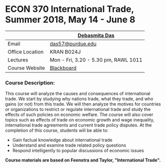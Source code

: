 # ECON 370 International Trade, Summer 2018, May 14 - June 8 #


|  | [Debasmita Das](https://debasmita-das-econ.github.io) |
|--------------|--------------------------------------------------------------|
| Email | <das57@purdue.edu>  |
| Office Location | KRAN B024J |
| Lectures | Mon - Fri, 3.20 - 5.30 pm, RAWL 1011  |
| Course Website | [Blackboard](https://mycourses.purdue.edu/) |

### Course Description:
This course will analyze the causes and consequences of international trade. We start by studying why nations trade, 
what they trade, and who gains (or not) from this trade. We will then analyze the motives for countries or 
organizations to restrict or regulate international trade and
study the effects of such policies on economic welfare. The course will also cover topics such
as effects of trade on economic growth and wage inequality, international trade agreements and
current trade policy disputes. At the completion of this course, students will be able to:
* Gain factual knowledge about international trade
* Understand and examine trade related policy questions
* Respond intelligently to popular discussions of economic issues


**Course materials are based on Feenstra and Taylor, "International Trade".**


